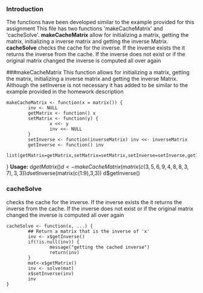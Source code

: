 ### Introduction

The functions have been developed similar to the example provided for this assignment 
This file has two functions 'makeCacheMatrix' and 'cacheSolve'. 
**makeCacheMatrix**
allow for initializing a matrix, getting the matrix, initializing a 
inverse matrix and getting the inverse Matrix. 
**cacheSolve** 
checks the cache for the inverse. If the inverse exists the it returns 
the inverse from the cache. If the inverse does not exist or if the original matrix 
changed the inverse is computed all over again 


###makeCacheMatrix 
This function allows for initializing a matrix, getting the matrix, 
initializing a inverse matrix and getting the inverse Matrix. Although the 
setInverse is not necessary it has added to be similar to the example provided in the homework description

<!-- -->
    makeCacheMatrix <- function(x = matrix()) {
            inv <- NULL
            getMatrix <- function() x  
            setMatrix <- function(y) {  
                    x <<- y
                    inv <<- NULL
            }
            setInverse <- function(inverseMatrix) inv <<- inverseMatrix 
            getInverse <- function() inv  
            list(getMatrix=getMatrix,setMatrix=setMatrix,setInverse=setInverse,getInverse=getInverse)
}
**Usage:**
d$getMatrix()
d<-makeCacheMatrix(matrix(c(3,5,6,9,4,8,8,3,7),3,3))
d$setInverse(matrix(c(1:9),3,3))
d$getInverse()

### cacheSolve
checks the cache for the inverse. If the inverse exists the it returns 
the inverse from the cache. If the inverse does not exist or if the original matrix 
changed the inverse is computed all over again

<!-- -->
    cacheSolve <- function(x, ...) {
            ## Return a matrix that is the inverse of 'x'
            inv <- x$getInverse()
            if(!is.null(inv)) {   
                    message("getting the cached inverse")
                    return(inv)
            }
            mat<-x$getMatrix()  
            inv <- solve(mat)  
            x$setInverse(inv)  
            inv                
    }





